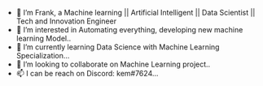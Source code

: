 - 👋 I’m Frank, a Machine learning || Artificial Intelligent || Data Scientist || Tech and Innovation Engineer
- 👀 I’m interested in Automating everything, developing new machine learning Model..
- 🌱 I’m currently learning Data Science with Machine Learning Specialization...
- 💞️ I’m looking to collaborate on Machine Learning project..
- 📫 I can be reach on Discord: kem#7624...

<!---
oviefrank/oviefrank is a ✨ special ✨ repository because its `README.md` (this file) appears on your GitHub profile.
You can click the Preview link to take a look at your changes.
--->
